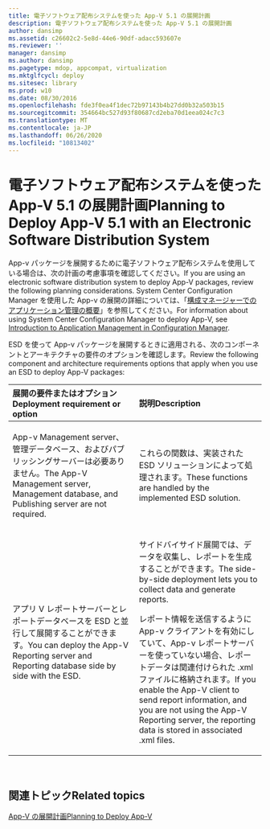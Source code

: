 ```yaml
---
title: 電子ソフトウェア配布システムを使った App-V 5.1 の展開計画
description: 電子ソフトウェア配布システムを使った App-V 5.1 の展開計画
author: dansimp
ms.assetid: c26602c2-5e8d-44e6-90df-adacc593607e
ms.reviewer: ''
manager: dansimp
ms.author: dansimp
ms.pagetype: mdop, appcompat, virtualization
ms.mktglfcycl: deploy
ms.sitesec: library
ms.prod: w10
ms.date: 08/30/2016
ms.openlocfilehash: fde3f0ea4f1dec72b97143b4b27dd0b32a503b15
ms.sourcegitcommit: 354664bc527d93f80687cd2eba70d1eea024c7c3
ms.translationtype: MT
ms.contentlocale: ja-JP
ms.lasthandoff: 06/26/2020
ms.locfileid: "10813402"
---
```

# <span data-ttu-id="11c6f-103">電子ソフトウェア配布システムを使った App-V 5.1 の展開計画</span><span class="sxs-lookup"><span data-stu-id="11c6f-103">Planning to Deploy App-V 5.1 with an Electronic Software Distribution System</span></span>


<span data-ttu-id="11c6f-104">App-v パッケージを展開するために電子ソフトウェア配布システムを使用している場合は、次の計画の考慮事項を確認してください。</span><span class="sxs-lookup"><span data-stu-id="11c6f-104">If you are using an electronic software distribution system to deploy App-V packages, review the following planning considerations.</span></span> <span data-ttu-id="11c6f-105">System Center Configuration Manager を使用した App-v の展開の詳細については、「[構成マネージャーでのアプリケーション管理の概要](https://go.microsoft.com/fwlink/?LinkId=281816)」を参照してください。</span><span class="sxs-lookup"><span data-stu-id="11c6f-105">For information about using System Center Configuration Manager to deploy App-V, see [Introduction to Application Management in Configuration Manager](https://go.microsoft.com/fwlink/?LinkId=281816).</span></span>

<span data-ttu-id="11c6f-106">ESD を使って App-v パッケージを展開するときに適用される、次のコンポーネントとアーキテクチャの要件のオプションを確認します。</span><span class="sxs-lookup"><span data-stu-id="11c6f-106">Review the following component and architecture requirements options that apply when you use an ESD to deploy App-V packages:</span></span>

<table>
<colgroup>
<col width="50%" />
<col width="50%" />
</colgroup>
<thead>
<tr class="header">
<th align="left"><span data-ttu-id="11c6f-107">展開の要件またはオプション</span><span class="sxs-lookup"><span data-stu-id="11c6f-107">Deployment requirement or option</span></span></th>
<th align="left"><span data-ttu-id="11c6f-108">説明</span><span class="sxs-lookup"><span data-stu-id="11c6f-108">Description</span></span></th>
</tr>
</thead>
<tbody>
<tr class="odd">
<td align="left"><p><span data-ttu-id="11c6f-109">App-v Management server、管理データベース、およびパブリッシングサーバーは必要ありません。</span><span class="sxs-lookup"><span data-stu-id="11c6f-109">The App-V Management server, Management database, and Publishing server are not required.</span></span></p></td>
<td align="left"><p><span data-ttu-id="11c6f-110">これらの関数は、実装された ESD ソリューションによって処理されます。</span><span class="sxs-lookup"><span data-stu-id="11c6f-110">These functions are handled by the implemented ESD solution.</span></span></p></td>
</tr>
<tr class="even">
<td align="left"><p><span data-ttu-id="11c6f-111">アプリ V レポートサーバーとレポートデータベースを ESD と並行して展開することができます。</span><span class="sxs-lookup"><span data-stu-id="11c6f-111">You can deploy the App-V Reporting server and Reporting database side by side with the ESD.</span></span></p></td>
<td align="left"><p><span data-ttu-id="11c6f-112">サイドバイサイド展開では、データを収集し、レポートを生成することができます。</span><span class="sxs-lookup"><span data-stu-id="11c6f-112">The side-by-side deployment lets you to collect data and generate reports.</span></span></p>
<p><span data-ttu-id="11c6f-113">レポート情報を送信するように App-v クライアントを有効にしていて、App-v レポートサーバーを使っていない場合、レポートデータは関連付けられた .xml ファイルに格納されます。</span><span class="sxs-lookup"><span data-stu-id="11c6f-113">If you enable the App-V client to send report information, and you are not using the App-V Reporting server, the reporting data is stored in associated .xml files.</span></span></p></td>
</tr>
</tbody>
</table>

 






## <span data-ttu-id="11c6f-114">関連トピック</span><span class="sxs-lookup"><span data-stu-id="11c6f-114">Related topics</span></span>


[<span data-ttu-id="11c6f-115">App-V の展開計画</span><span class="sxs-lookup"><span data-stu-id="11c6f-115">Planning to Deploy App-V</span></span>](planning-to-deploy-app-v51.md)

 

 





